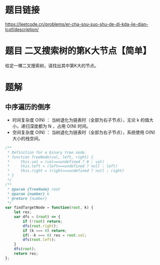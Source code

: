 # 题目链接

https://leetcode.cn/problems/er-cha-sou-suo-shu-de-di-kda-jie-dian-lcof/description/

# 题目 二叉搜索树的第K大节点【简单】

给定一棵二叉搜索树，请找出其中第K大的节点。

# 题解

## 中序遍历的倒序

- 时间复杂度 O(N) ： 当树退化为链表时（全部为右子节点），无论 k 的值大小，递归深度都为 N ，占用 O(N) 时间。
- 空间复杂度 O(N) ： 当树退化为链表时（全部为右子节点），系统使用 O(N) 大小的栈空间。
  
```js
/**
 * Definition for a binary tree node.
 * function TreeNode(val, left, right) {
 *     this.val = (val===undefined ? 0 : val)
 *     this.left = (left===undefined ? null : left)
 *     this.right = (right===undefined ? null : right)
 * }
 */
/**
 * @param {TreeNode} root
 * @param {number} k
 * @return {number}
 */
var findTargetNode = function(root, k) {
    let res;
    var dfs = (root) => {
        if (!root) return;
        dfs(root.right);
        if (k === 0) return;
        if(--k === 0) res = root.val;
        dfs(root.left);
    }
    dfs(root);
    return res;
};
```
